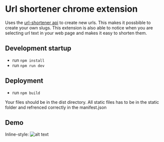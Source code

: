 # Url shortener chrome extension

Uses the [url-shortener api](https://github.com/redsuperbat/url-shortener) to create new urls. This makes it possbible to create your own slugs. This extension is also able to notice when you are selecting url text in your web page and makes it easy to shorten them.

## Development startup

- run `npm install`
- run `npm run dev`

## Deployment

- run `npm build`

Your files should be in the dist directory. All static files has to be in the static folder and refrenced correctly in the manifest.json

## Demo

Inline-style: 
![alt text](https://github.com/redsuperbat/url-shortener-chrome-extension/demo-files/demo.gif "Demo of usage")
